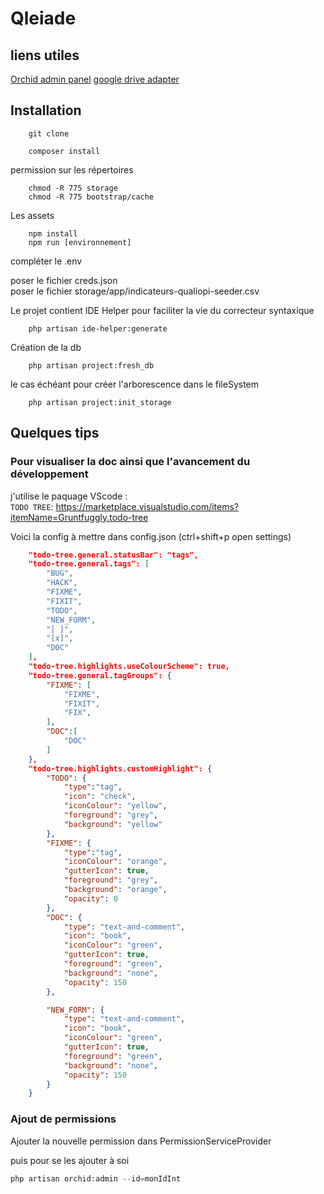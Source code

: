 # Qleiade

## liens utiles
[Orchid admin panel](https://orchid.software/en/docs/)
[google drive adapter](https://github.com/nao-pon/flysystem-google-drive)
## Installation

```Shell
    git clone
```

```Shell
    composer install  
```
permission sur les répertoires

```Shell
    chmod -R 775 storage
    chmod -R 775 bootstrap/cache
``` 

Les assets
```Shell
    npm install
    npm run [environnement]
```
compléter le .env  

poser le fichier creds.json  
poser le fichier storage/app/indicateurs-qualiopi-seeder.csv  

Le projet contient IDE Helper pour faciliter la vie du correcteur syntaxique

```Shell
    php artisan ide-helper:generate
```

Création de la db
```Shell
    php artisan project:fresh_db
```
le cas échéant pour créer l'arborescence dans le fileSystem
```Shell
    php artisan project:init_storage
```
## Quelques tips

### Pour visualiser la doc ainsi que l'avancement du développement

j'utilise le paquage VScode :  
``TODO TREE``: https://marketplace.visualstudio.com/items?itemName=Gruntfuggly.todo-tree

Voici la config à mettre dans config.json (ctrl+shift+p open settings)

```json
    "todo-tree.general.statusBar": "tags",
    "todo-tree.general.tags": [
        "BUG",
        "HACK",
        "FIXME",
        "FIXIT",
        "TODO",
        "NEW_FORM",
        "[ ]",
        "[x]",
        "DOC"
    ],
    "todo-tree.highlights.useColourScheme": true,
    "todo-tree.general.tagGroups": {
        "FIXME": [
            "FIXME",
            "FIXIT",
            "FIX",
        ],
        "DOC":[
            "DOC"
        ]
    },
    "todo-tree.highlights.customHighlight": {
        "TODO": {
            "type":"tag",
            "icon": "check",
            "iconColour": "yellow",
            "foreground": "grey",
            "background": "yellow"
        },
        "FIXME": {
            "type":"tag",
            "iconColour": "orange",
            "gutterIcon": true,
            "foreground": "grey",
            "background": "orange",
            "opacity": 0
        },
        "DOC": {
            "type": "text-and-comment",
            "icon": "book",
            "iconColour": "green",
            "gutterIcon": true,
            "foreground": "green",
            "background": "none",
            "opacity": 150
        },

        "NEW_FORM": {
            "type": "text-and-comment",
            "icon": "book",
            "iconColour": "green",
            "gutterIcon": true,
            "foreground": "green",
            "background": "none",
            "opacity": 150
        }
    }
```

### Ajout de permissions

Ajouter la nouvelle permission dans PermissionServiceProvider  
  
puis pour se les ajouter à soi
```php
php artisan orchid:admin --id=monIdInt
